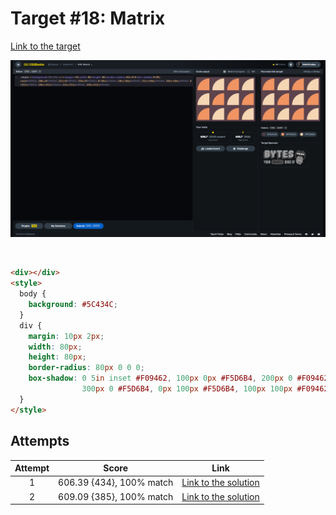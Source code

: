 # Target #18: Matrix

[Link to the target](https://cssbattle.dev/play/18)

![img](src/images/018_matrix.png)

<br>

```html
<div></div>
<style>
  body {
    background: #5C434C;
  }
  div {
    margin: 10px 2px;
    width: 80px;
    height: 80px;
    border-radius: 80px 0 0 0;
    box-shadow: 0 5in inset #F09462, 100px 0px #F5D6B4, 200px 0 #F09462,
                300px 0 #F5D6B4, 0px 100px #F5D6B4, 100px 100px #F09462, 200px 100px #F5D6B4, 300px 100px #F09462, 0 200px #F09462, 100px 200px #F5D6B4, 200px 200px #F09462, 300px 200px #F5D6B4;
  }
</style>
```


## Attempts
| Attempt | Score | Link |
|:-:|:-:|:-:|
| 1 | 606.39 {434}, 100% match | [Link to the solution](src/html/018_matrix_attempt-01.html) |
| 2 | 609.09 {385}, 100% match | [Link to the solution](src/html/018_matrix_attempt-02.html) |